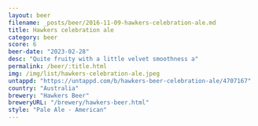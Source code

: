 ```yaml
---
layout: beer
filename: _posts/beer/2016-11-09-hawkers-celebration-ale.md
title: Hawkers celebration ale
category: beer
score: 6
beer-date: "2023-02-28"
desc: "Quite fruity with a little velvet smoothness a"
permalink: /beer/:title.html
img: /img/list/hawkers-celebration-ale.jpeg
untappd: "https://untappd.com/b/hawkers-beer-celebration-ale/4707167"
country: "Australia"
brewery: "Hawkers Beer"
breweryURL: "/brewery/hawkers-beer.html"
style: "Pale Ale - American"
---
```


